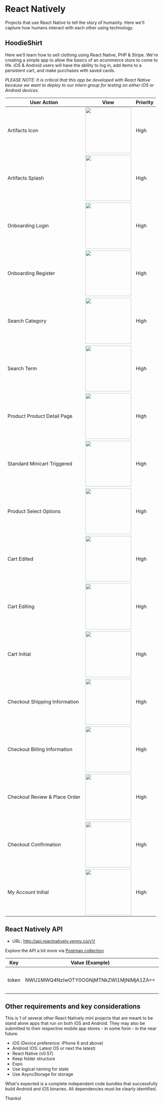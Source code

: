 # React Natively

Projects that use React Native to tell the story of humanity. Here we'll capture how humans interact with each other using technology.

## HoodieShirt
Here we'll learn how to sell clothing using React Native, PHP &amp; Stripe. We're creating a simple app to allow the basics of an ecommerce store to come to life. iOS &amp; Android users will have the ability to log in, add items to a persistent cart, and make purchases with saved cards.

_PLEASE NOTE: It is critical that this app be developed with React Native because we want to deploy to our intern group for testing on either iOS or Android devices._

|User Action|View|Priority|
|-|-|-|
|Artifacts Icon|<image src='https://github.com/reactnatively/react-native-hoodieshirt/blob/master/hoodieshirt-icon.png' width='150'>|High|
|Artifacts Splash|<image src='https://github.com/reactnatively/react-native-hoodieshirt/blob/master/hoodieshirt-splash.png' width='150'>|High|
|Onboarding Login|<image src='https://github.com/reactnatively/react-native-hoodieshirt/blob/master/hoodieshirt-login.png' width='150'>|High|
|Onboarding Register|<image src='https://github.com/reactnatively/react-native-hoodieshirt/blob/master/hoodieshirt-register.png' width='150'>|High|
|Search Category|<image src='https://github.com/reactnatively/react-native-hoodieshirt/blob/master/hoodieshirt-search-category.png' width='150'>|High|
|Search Term|<image src='https://github.com/reactnatively/react-native-hoodieshirt/blob/master/hoodieshirt-search-term.png' width='150'>|High|
|Product Product Detail Page|<image src='https://github.com/reactnatively/react-native-hoodieshirt/blob/master/hoodieshirt-productdetailpage-initial.png' width='150'>|High|
|Standard Minicart Triggered|<image src='https://github.com/reactnatively/react-native-hoodieshirt/blob/master/hoodieshirt-minicarttriggered.png' width='150'>|High|
|Product Select Options|<image src='https://github.com/reactnatively/react-native-hoodieshirt/blob/master/hoodieshirt-selectoptions.png' width='150'>|High|
|Cart Edited|<image src='https://github.com/reactnatively/react-native-hoodieshirt/blob/master/hoodieshirt-cartdisplaypage-edited.png' width='150'>|High|
|Cart Editing|<image src='https://github.com/reactnatively/react-native-hoodieshirt/blob/master/hoodieshirt-cartdisplaypage-editing.png' width='150'>|High|
|Cart Initial|<image src='https://github.com/reactnatively/react-native-hoodieshirt/blob/master/hoodieshirt-cartdisplaypage.png' width='150'>|High|
|Checkout Shipping Information|<image src='https://github.com/reactnatively/react-native-hoodieshirt/blob/master/hoodieshirt-checkout-shipping.png' width='150'>|High|
|Checkout Billing Information|<image src='https://github.com/reactnatively/react-native-hoodieshirt/blob/master/hoodieshirt-checkout-billing.png' width='150'>|High|
|Checkout Review & Place Order|<image src='https://github.com/reactnatively/react-native-hoodieshirt/blob/master/hoodieshirt-checkout-placeorder.png' width='150'>|High|
|Checkout Confirmation|<image src='https://github.com/reactnatively/react-native-hoodieshirt/blob/master/hoodieshirt-checkout-confirmation.png' width='150'>|High|
|My Account Initial|<image src='https://github.com/reactnatively/react-native-hoodieshirt/blob/master/hoodieshirt-myaccount.png' width='150'>|High|

## React Natively API
* URL: http://api.reactnatively.venny.co/v1/

Explore the API a bit more via [Postman collection](https://documenter.getpostman.com/view/2396336/RWToQdmz)

|Key|Value (Example)|Description|
|-|-|-|
|token|NWU1MWQ4NzIwOTY0OGNjMTNkZWI1MjNiMjA1ZA==|Token required for access to the API|

## Other requirements and key considerations

This is 1 of several other React Natively mini projects that are meant to be stand alone apps that run on both iOS and Android. They may also be submitted to their respective mobile app stores - in some form - in the near future.

- iOS (Device preference: iPhone 6 and above)
- Android (OS: Latest OS or next the latest)
- React Native (v0.57)
- Keep folder structure
- Expo
- Use logical naming for state
- Use AsyncStorage for storage

What's expected is a complete independent code bundles that successfully build Android and iOS binaries. All dependencies must be clearly identified.

Thanks!

